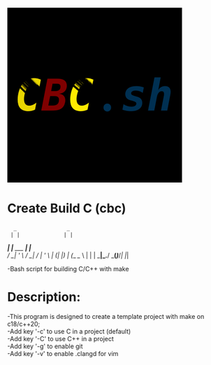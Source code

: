 ![](img/cbc_lg.png)
# Create Build C (cbc)
      _                _     
     | |              | |    
  ___| |__   ___   ___| |__  
 / __| '_ \ / __| / __| '_ \ 
| (__| |_) | (__ _\__ \ | | |
 \___|_.__/ \___(_)___/_| |_|
                             
                             
 -Bash script for building C/C++ with make
# Description: 
 -This program is designed to create a template project with make on c18/c++20;
 <br>-Add key '-c'   to use C in a project (default)
 <br>-Add key '-C' to use C++ in a project
 <br>-Add key '-g' to enable git
 <br>-Add key '-v' to enable .clangd for vim

